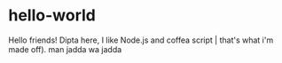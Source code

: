 # hello-world

Hello friends!
Dipta here, I like Node.js and coffea script | that's what i'm made off).
man jadda wa jadda
